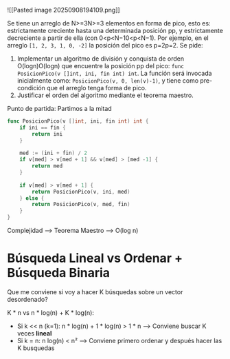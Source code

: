 ![[Pasted image 20250908194109.png]]

Se tiene un arreglo de N>=3N>=3 elementos en forma de pico, esto es: estrictamente creciente hasta una determinada posición pp, y estrictamente decreciente a partir de ella (con 0<p<N−10<p<N−1). Por ejemplo, en el arreglo `[1, 2, 3, 1, 0, -2]` la posición del pico es p=2p=2. Se pide:

1. Implementar un algoritmo de división y conquista de orden O(log⁡n)O(logn) que encuentre la posición pp del pico: `func PosicionPico(v []int, ini, fin int) int`. La función será invocada inicialmente como: `PosicionPico(v, 0, len(v)-1)`, y tiene como pre-condición que el arreglo tenga forma de pico.
2. Justificar el orden del algoritmo mediante el teorema maestro.

Punto de partida: Partimos a la mitad 

```go
func PosicionPico(v []int, ini, fin int) int {
	if ini == fin {
		return ini	
	}
	
	med := (ini + fin) / 2
	if v[med] > v[med + 1] && v[med] > [med -1] {
		return med		
	} 
	
	if v[med] > v[med + 1] {
		return PosicionPico(v, ini, med)	
	} else {
		return PosicionPico(v, med, fin)
	}
}
```

Complejidad --> Teorema Maestro --> O(log n)

# Búsqueda Lineal vs Ordenar + Búsqueda Binaria

Que me conviene si voy a hacer K búsquedas sobre un vector desordenado?

K * n vs n * log(n) + K * log(n):
- Si k << n (k=1): n * log(n) + 1 * log(n) > 1 * n --> Conviene buscar K veces **lineal**
- Si k = n: n log(n) < n² --> Conviene primero ordenar y después hacer las K busquedas